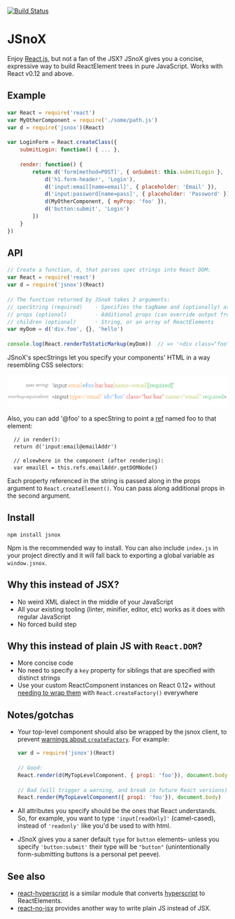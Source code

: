 [![Build Status](https://secure.travis-ci.org/af/JSnoX.png)](http://travis-ci.org/af/JSnoX)

# JSnoX

Enjoy [React.js](http://facebook.github.io/react/), but not a fan of the JSX? JSnoX gives you a concise,
expressive way to build ReactElement trees in pure JavaScript. Works
with React v0.12 and above.


## Example

```js
var React = require('react')
var MyOtherComponent = require('./some/path.js')
var d = require('jsnox')(React)

var LoginForm = React.createClass({
    submitLogin: function() { ... },

    render: function() {
        return d('form[method=POST]', { onSubmit: this.submitLogin }, [
            d('h1.form-header', 'Login'),
            d('input:email[name=email]', { placeholder: 'Email' }),
            d('input:password[name=pass]', { placeholder: 'Password' }),
            d(MyOtherComponent, { myProp: 'foo' }),
            d('button:submit', 'Login')
        ])
    }
})
```


## API

```javascript
// Create a function, d, that parses spec strings into React DOM:
var React = require('react')
var d = require('jsnox')(React)

// The function returned by JSnoX takes 3 arguments:
// specString (required)    - Specifies the tagName and (optionally) attributes
// props (optional)         - Additional props (can override output from specString)
// children (optional)      - String, or an array of ReactElements
var myDom = d('div.foo', {}, 'hello')

console.log(React.renderToStaticMarkup(myDom))  // => '<div class="foo">hello</div>'
```

JSnoX's specStrings let you specify your components' HTML in a way resembling
CSS selectors:

![spec strings](docs/jsnox-specstring.png)

Also, you can add '@foo' to a specString to point
a [ref](http://facebook.github.io/react/docs/more-about-refs.html) named foo
to that element:

```
  // in render():
  return d('input:email@emailAddr')

  // elsewhere in the component (after rendering):
  var emailEl = this.refs.emailAddr.getDOMNode()
```

Each property referenced in the string is passed along in the props argument to
`React.createElement()`. You can pass along additional props in the second argument.


## Install

```
npm install jsnox
```

Npm is the recommended way to install. You can also include `index.js` in your
project directly and it will fall back to exporting a global variable as
`window.jsnox`.


## Why this instead of JSX?

* No weird XML dialect in the middle of your JavaScript
* All your existing tooling (linter, minifier, editor, etc) works as it does
  with regular JavaScript
* No forced build step


## Why this instead of plain JS with `React.DOM`?

* More concise code
* No need to specify a `key` property for siblings that are specified with
  distinct strings
* Use your custom ReactComponent instances on React 0.12+ without [needing
  to wrap them](https://gist.github.com/sebmarkbage/d7bce729f38730399d28)
  with `React.createFactory()` everywhere


## Notes/gotchas

* Your top-level component should also be wrapped by the jsnox client, to
  prevent [warnings about `createFactory`](https://gist.github.com/sebmarkbage/ae327f2eda03bf165261). For example:

  ```js
  var d = require('jsnox')(React)

  // Good:
  React.render(d(MyTopLevelComponent, { prop1: 'foo'}), document.body)

  // Bad (will trigger a warning, and break in future React versions):
  React.render(MyTopLevelComponent({ prop1: 'foo'}), document.body)
  ```

* All attributes you specify should be the ones that React understands. So, for
  example, you want to type `'input[readOnly]'` (camel-cased), instead of
  `'readonly'` like you'd be used to with html.
* JSnoX gives you a saner default `type` for `button` elements– unless you specify
  `'button:submit'` their type will be `"button"` (unintentionally form-submitting
  buttons is a personal pet peeve).


## See also

* [react-hyperscript](https://github.com/mlmorg/react-hyperscript) is a similar
module that converts [hyperscript](https://github.com/dominictarr/hyperscript)
to ReactElements.
* [react-no-jsx](https://github.com/jussi-kalliokoski/react-no-jsx) provides
  another way to write plain JS instead of JSX.
